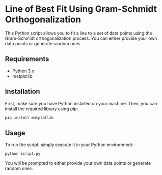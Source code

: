 # Line of Best Fit Using Gram-Schmidt Orthogonalization

This Python script allows you to fit a line to a set of data points using the Gram-Schmidt orthogonalization process. You can either provide your own data points or generate random ones.

## Requirements

- Python 3.x
- matplotlib

## Installation

First, make sure you have Python installed on your machine. Then, you can install the required library using pip:

```bash
pip install matplotlib
```

## Usage
To run the script, simply execute it in your Python environment:

```bash
python script.py
```
You will be prompted to either provide your own data points or generate random ones.
